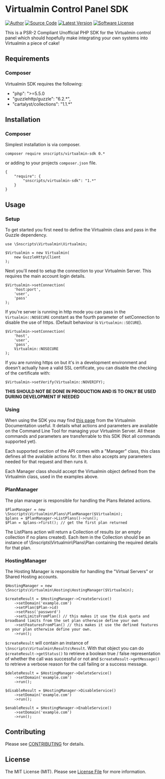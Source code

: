 # Virtualmin Control Panel SDK

[![Author](http://img.shields.io/badge/author-@mikebarlow-red.svg?style=flat-square)](https://twitter.com/mikebarlow)
[![Source Code](http://img.shields.io/badge/source-snscripts/virtualmin--sdk-brightgreen.svg?style=flat-square)](https://github.com/snscripts/virtualmin-sdk)
[![Latest Version](https://img.shields.io/github/release/snscripts/virtualmin-sdk.svg?style=flat-square)](https://github.com/snscripts/virtualmin-sdk/releases)
[![Software License](https://img.shields.io/badge/license-MIT-brightgreen.svg?style=flat-square)](https://github.com/snscripts/virtualmin-sdk/blob/master/LICENSE)

This is a PSR-2 Compliant Unofficial PHP SDK for the Virtualmin control panel which should hopefully make integrating your own systems into Virtualmin a piece of cake!

## Requirements

### Composer

Virtualmin SDK requires the following:

* "php": ">=5.5.0
* "guzzlehttp/guzzle": "6.2.*",
* "cartalyst/collections": "1.1.*"

## Installation

### Composer

Simplest installation is via composer.

    composer require snscripts/virtualmin-sdk 0.*

or adding to your projects `composer.json` file.

    {
        "require": {
            "snscripts/virtualmin-sdk": "1.*"
        }
    }

## Usage

### Setup

To get started you first need to define the Virtualmin class and pass in the Guzzle dependency.

    use \Snscripts\Virtualmin\Virtualmin;

    $Virtualmin = new Virtualmin(
        new GuzzleHttp\Client
    );

Next you'll need to setup the connection to your Virtualmin Server. This requires the main account login details.

    $Virtualmin->setConnection(
        'host:port',
        'user',
        'pass'
    );

If you're server is running in http mode you can pass in the `Virtualmin::NOSECURE` constant as the fourth parameter of setConnection to disable the use of https. (Default behaviour is `Virtualmin::SECURE`).

    $Virtualmin->setConnection(
        'host',
        'user',
        'pass',
        Virtualmin::NOSECURE
    );

If you are running https on but it's in a development environment and doesn't actually have a valid SSL certificate, you can disable the checking of the certificate with:

    $Virtualmin->setVerify(Virtualmin::NOVERIFY);

**THIS SHOULD NOT BE DONE IN PRODUCTION AND IS TO ONLY BE USED DURING DEVELOPMENT IF NEEDED**

### Using

When using the SDK you may find [this page](https://www.virtualmin.com/documentation/developer/cli) from the Virtualmin Documentation useful. It details what actions and parameters are available on the Command Line Tool for managing your Virtualmin Server. All these commands and parameters are transferrable to this SDK (Not all commands supported yet). 

Each supported section of the API comes with a "Manager" class, this class defines all the available actions for. It then also accepts any parameters needed for that request and then runs it.

Each Manager class should accept the Virtualmin object defined from the Virtualmin class, used in the examples above.

### PlanManager

The plan manager is responsible for handling the Plans Related actions.

	$PlanManager = new \Snscripts\Virtualmin\Plans\PlanManager($Virtualmin);
	$plans = $PlanManager->ListPlans()->run();
	$Plan = $plans->first(); // get the first plan returned
	
The ListPlans action will return a Collection of results (or an empty collection if no plans created). Each item in the Collection should be an instance of \Snscripts\Virtualmin\Plans\Plan containing the required details for that plan.

### HostingManager

The Hosting Manager is responsible for handling the "Virtual Servers" or Shared Hosting accounts.

	$HostingManager = new \Snscripts\Virtualmin\Hosting\HostingManager($Virtualmin);
	
	$createResult = $HostingManager->CreateService()
		->setDomain('example.com')
		->setPlan($Plan->id)
		->setPass('password')
		->setLimitsFromPlan() // this makes it use the disk quota and broadband limits from the set plan otherwise define your own
		->setFeaturesFromPlan() // this makes it use the defined features on your plan otherwise define your own.
		->run();
		
`$createResult` will contain an instance of `\Snscripts\Virtualmin\Results\Result`. With that object you can do `$createResult->getStatus()` to retrieve a boolean true / false representation of whether the call was successful or not and `$createResult->getMessage()` to retrieve a verbose reason for the call failing or a success message.

	$deleteResult = $HostingManager->DeleteService()
		->setDomain('example.com')
		->run();
		
	$disableResult = $HostingManager->DisableService()
		->setDomain('example.com')
		->run();
		
	$enableResult = $HostingManager->EnableService()
		->setDomain('example.com')
		->run();

## Contributing

Please see [CONTRIBUTING](https://github.com/snscripts/virtualmin-sdk/blob/master/CONTRIBUTING.md) for details.

## License

The MIT License (MIT). Please see [License File](https://github.com/snscripts/virtualmin-sdk/blob/master/LICENSE) for more information.